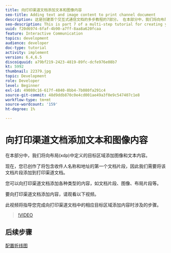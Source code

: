 ```yaml
---
title: 向打印渠道文档添加文本和图像内容
seo-title: Adding text and image content to print channel document
description: 这是创建首个交互式通信文档的多步教程的7部分。 在本部分中，我们将向布局(xdp)中定义的目标区域添加图像和文本内容。
seo-description: This is part 7 of a multi-step tutorial for creating your first interactive communications document. In this part, we will add images and text content to the target areas defined in the layout(xdp).
uuid: f20d6974-6faf-4b90-a7ff-8aa8a620fcaa
feature: Interactive Communication
topics: development
audience: developer
doc-type: tutorial
activity: implement
version: 6.4,6.5
discoiquuid: a79bf219-2423-4819-89fc-dcfe976e08b7
kt: 5992
thumbnail: 22379.jpg
topic: Development
role: Developer
level: Beginner
exl-id: 49080c16-617f-4840-8bb4-7b080fa291c4
source-git-commit: 48d9ddb870c0e4cd001ae49a3f0e9c547407c1e8
workflow-type: tm+mt
source-wordcount: '159'
ht-degree: 1%

---
```


# 向打印渠道文档添加文本和图像内容

在本部分中，我们将向布局(xdp)中定义的目标区域添加图像和文本内容。

现在，您已创作了将包含收件人名称和地址的第一个文档片段，因此我们需要将该文档片段添加到打印渠道文档。

您可以向打印渠道文档添加各种类型的内容，如文档片段、图像、布局片段等。

要向打印渠道文档添加内容，请观看以下视频。

此视频将指导您完成向打印渠道文档中的相应目标区域添加内容时涉及的步骤。

>[!VIDEO](https://video.tv.adobe.com/v/22379?quality=12&learn=on)

## 后续步骤

[配置折线图](./configuring-line-chart.md)
